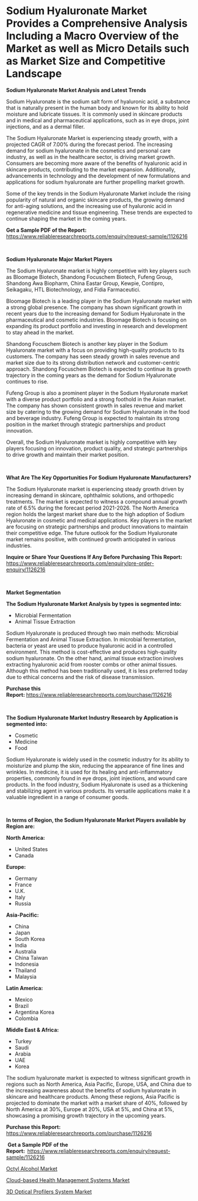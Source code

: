 <p><h1>Sodium Hyaluronate Market Provides a Comprehensive Analysis Including a Macro Overview of the Market as well as Micro Details such as Market Size and Competitive Landscape</h1></p><p><strong>Sodium Hyaluronate Market Analysis and Latest Trends</strong></p>
<p><p>Sodium Hyaluronate is the sodium salt form of hyaluronic acid, a substance that is naturally present in the human body and known for its ability to hold moisture and lubricate tissues. It is commonly used in skincare products and in medical and pharmaceutical applications, such as in eye drops, joint injections, and as a dermal filler.</p><p>The Sodium Hyaluronate Market is experiencing steady growth, with a projected CAGR of 7.00% during the forecast period. The increasing demand for sodium hyaluronate in the cosmetics and personal care industry, as well as in the healthcare sector, is driving market growth. Consumers are becoming more aware of the benefits of hyaluronic acid in skincare products, contributing to the market expansion. Additionally, advancements in technology and the development of new formulations and applications for sodium hyaluronate are further propelling market growth.</p><p>Some of the key trends in the Sodium Hyaluronate Market include the rising popularity of natural and organic skincare products, the growing demand for anti-aging solutions, and the increasing use of hyaluronic acid in regenerative medicine and tissue engineering. These trends are expected to continue shaping the market in the coming years.</p></p>
<p><strong>Get a Sample PDF of the Report:&nbsp;</strong> <a href="https://www.reliableresearchreports.com/enquiry/request-sample/1126216">https://www.reliableresearchreports.com/enquiry/request-sample/1126216</a></p>
<p>&nbsp;</p>
<p><strong>Sodium Hyaluronate Major Market Players</strong></p>
<p><p>The Sodium Hyaluronate market is highly competitive with key players such as Bloomage Biotech, Shandong Focuschem Biotech, Fufeng Group, Shandong Awa Biopharm, China Eastar Group, Kewpie, Contipro, Seikagaku, HTL Biotechnology, and Fidia Farmaceutici. </p><p>Bloomage Biotech is a leading player in the Sodium Hyaluronate market with a strong global presence. The company has shown significant growth in recent years due to the increasing demand for Sodium Hyaluronate in the pharmaceutical and cosmetic industries. Bloomage Biotech is focusing on expanding its product portfolio and investing in research and development to stay ahead in the market.</p><p>Shandong Focuschem Biotech is another key player in the Sodium Hyaluronate market with a focus on providing high-quality products to its customers. The company has seen steady growth in sales revenue and market size due to its strong distribution network and customer-centric approach. Shandong Focuschem Biotech is expected to continue its growth trajectory in the coming years as the demand for Sodium Hyaluronate continues to rise.</p><p>Fufeng Group is also a prominent player in the Sodium Hyaluronate market with a diverse product portfolio and a strong foothold in the Asian market. The company has shown consistent growth in sales revenue and market size by catering to the growing demand for Sodium Hyaluronate in the food and beverage industry. Fufeng Group is expected to maintain its strong position in the market through strategic partnerships and product innovation.</p><p>Overall, the Sodium Hyaluronate market is highly competitive with key players focusing on innovation, product quality, and strategic partnerships to drive growth and maintain their market position.</p></p>
<p>&nbsp;</p>
<p><strong>What Are The Key Opportunities For Sodium Hyaluronate Manufacturers?</strong></p>
<p><p>The Sodium Hyaluronate market is experiencing steady growth driven by increasing demand in skincare, ophthalmic solutions, and orthopedic treatments. The market is expected to witness a compound annual growth rate of 6.5% during the forecast period 2021-2026. The North America region holds the largest market share due to the high adoption of Sodium Hyaluronate in cosmetic and medical applications. Key players in the market are focusing on strategic partnerships and product innovations to maintain their competitive edge. The future outlook for the Sodium Hyaluronate market remains positive, with continued growth anticipated in various industries.</p></p>
<p><strong>Inquire or Share Your Questions If Any Before Purchasing This Report:</strong> <a href="https://www.reliableresearchreports.com/enquiry/pre-order-enquiry/1126216">https://www.reliableresearchreports.com/enquiry/pre-order-enquiry/1126216</a></p>
<p>&nbsp;</p>
<p><strong>Market Segmentation</strong></p>
<p><strong>The Sodium Hyaluronate Market Analysis by types is segmented into:</strong></p>
<p><ul><li>Microbial Fermentation</li><li>Animal Tissue Extraction</li></ul></p>
<p><p>Sodium Hyaluronate is produced through two main methods: Microbial Fermentation and Animal Tissue Extraction. In microbial fermentation, bacteria or yeast are used to produce hyaluronic acid in a controlled environment. This method is cost-effective and produces high-quality sodium hyaluronate. On the other hand, animal tissue extraction involves extracting hyaluronic acid from rooster combs or other animal tissues. Although this method has been traditionally used, it is less preferred today due to ethical concerns and the risk of disease transmission.</p></p>
<p><strong>Purchase this Report:&nbsp;</strong><a href="https://www.reliableresearchreports.com/purchase/1126216">https://www.reliableresearchreports.com/purchase/1126216</a></p>
<p>&nbsp;</p>
<p><strong>The Sodium Hyaluronate Market Industry Research by Application is segmented into:</strong></p>
<p><ul><li>Cosmetic</li><li>Medicine</li><li>Food</li></ul></p>
<p><p>Sodium Hyaluronate is widely used in the cosmetic industry for its ability to moisturize and plump the skin, reducing the appearance of fine lines and wrinkles. In medicine, it is used for its healing and anti-inflammatory properties, commonly found in eye drops, joint injections, and wound care products. In the food industry, Sodium Hyaluronate is used as a thickening and stabilizing agent in various products. Its versatile applications make it a valuable ingredient in a range of consumer goods.</p></p>
<p>&nbsp;</p>
<p><strong>In terms of Region, the Sodium Hyaluronate Market Players available by Region are:</strong></p>
<p>
    <p> <strong> North America: </strong>
        <ul>
            <li>United States</li>
            <li>Canada</li>
        </ul>
        </p> 
    <p> <strong> Europe: </strong>
        <ul>
            <li>Germany</li>
            <li>France</li>
            <li>U.K.</li>
            <li>Italy</li>
            <li>Russia</li>
        </ul>
        </p> 
    <p> <strong> Asia-Pacific: </strong>
        <ul>
            <li>China</li>
            <li>Japan</li>
            <li>South Korea</li>
            <li>India</li>
            <li>Australia</li>
            <li>China Taiwan</li>
            <li>Indonesia</li>
            <li>Thailand</li>
            <li>Malaysia</li>
        </ul>
        </p> 
    <p> <strong> Latin America: </strong>
        <ul>
            <li>Mexico</li>
            <li>Brazil</li>
            <li>Argentina Korea</li>
            <li>Colombia</li>
        </ul>
        </p> 
    <p> <strong> Middle East & Africa: </strong>
        <ul>
            <li>Turkey</li>
            <li>Saudi</li>
            <li>Arabia</li>
            <li>UAE</li>
            <li>Korea</li>
        </ul>
    </p>
    </p>
<p><p>The sodium hyaluronate market is expected to witness significant growth in regions such as North America, Asia Pacific, Europe, USA, and China due to the increasing awareness about the benefits of sodium hyaluronate in skincare and healthcare products. Among these regions, Asia Pacific is projected to dominate the market with a market share of 40%, followed by North America at 30%, Europe at 20%, USA at 5%, and China at 5%, showcasing a promising growth trajectory in the upcoming years.</p></p>
<p><strong>Purchase this Report: </strong><a href="https://www.reliableresearchreports.com/purchase/1126216">https://www.reliableresearchreports.com/purchase/1126216</a></p>
<p>&nbsp;<strong>Get a Sample PDF of the Report:&nbsp;&nbsp;</strong><a href="https://www.reliableresearchreports.com/enquiry/request-sample/1126216">https://www.reliableresearchreports.com/enquiry/request-sample/1126216</a></p>
<p><strong></strong></p>
<p><p><a href="https://github.com/moyahfrancoestellec51j635wcx/Market-Research-Report-List-1/blob/main/octyl-alcohol-market.md">Octyl Alcohol Market</a></p><p><a href="https://view.publitas.com/reportprime-1/cloud-based-health-management-systems-market-a-comprehensive-report-of-its-market-share-growth-trends-2023-2030/">Cloud-based Health Management Systems Market</a></p><p><a href="https://view.publitas.com/reportprime-1/3d-optical-profilers-system-market-research-report-provides-thorough-industry-overview-which-offers-an-in-depth-analysis-of-product-trends-and-new-market-divisions/">3D Optical Profilers System Market</a></p></p>